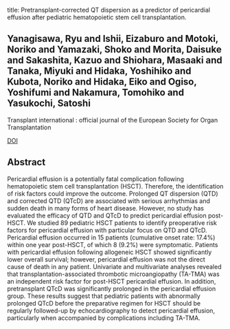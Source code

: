 title: Pretransplant-corrected QT dispersion as a predictor of pericardial effusion after pediatric hematopoietic stem cell transplantation.

## Yanagisawa, Ryu and Ishii, Eizaburo and Motoki, Noriko and Yamazaki, Shoko and Morita, Daisuke and Sakashita, Kazuo and Shiohara, Masaaki and Tanaka, Miyuki and Hidaka, Yoshihiko and Kubota, Noriko and Hidaka, Eiko and Ogiso, Yoshifumi and Nakamura, Tomohiko and Yasukochi, Satoshi
Transplant international : official journal of the European Society for Organ Transplantation

<a href="https://doi.org/10.1111/tri.12532">DOI</a>

## Abstract
Pericardial effusion is a potentially fatal complication following hematopoietic stem cell transplantation (HSCT). Therefore, the identification of risk factors could improve the outcome. Prolonged QT dispersion (QTD) and corrected QTD (QTcD) are associated with serious arrhythmias and sudden death in many forms of heart disease. However, no study has evaluated the efficacy of QTD and QTcD to predict pericardial effusion post-HSCT. We studied 89 pediatric HSCT patients to identify preoperative risk factors for pericardial effusion with particular focus on QTD and QTcD. Pericardial effusion occurred in 15 patients (cumulative onset rate: 17.4%) within one year post-HSCT, of which 8 (9.2%) were symptomatic. Patients with pericardial effusion following allogeneic HSCT showed significantly lower overall survival; however, pericardial effusion was not the direct cause of death in any patient. Univariate and multivariate analyses revealed that transplantation-associated thrombotic microangiopathy (TA-TMA) was an independent risk factor for post-HSCT pericardial effusion. In addition, pretransplant QTcD was significantly prolonged in the pericardial effusion group. These results suggest that pediatric patients with abnormally prolonged QTcD before the preparative regimen for HSCT should be regularly followed-up by echocardiography to detect pericardial effusion, particularly when accompanied by complications including TA-TMA.

